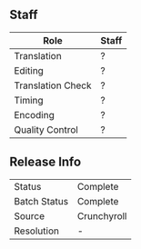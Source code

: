 ## Staff

| Role              | Staff                                |
|-------------------|--------------------------------------|
| Translation       | ?                                    |
| Editing           | ?                                    | 
| Translation Check | ?                                    |
| Timing            | ?                                    |
| Encoding          | ?                                    |
| Quality Control   | ?                                    |

## Release Info

|              |                 |
|--------------|-----------------|
| Status       | Complete        |
| Batch Status | Complete        |
| Source       | Crunchyroll     |
| Resolution   | -               |
